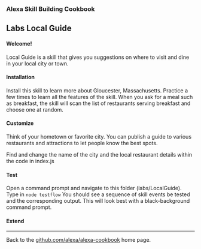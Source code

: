 
### Alexa Skill Building Cookbook
## Labs <a id="title">Local Guide</a>


#### Welcome! <a id="intro"></a>

Local Guide is a skill that gives you suggestions on where to visit and dine in your local city or town.

#### Installation
Install this skill to learn more about Gloucester, Massachusetts.
Practice a few times to learn all the features of the skill.
When you ask for a meal such as breakfast, the skill will scan the list of restaurants serving breakfast and choose one at random.

#### Customize
Think of your hometown or favorite city.
You can publish a guide to various restaurants and attractions to let people know the best spots.

Find and change the name of the city and the local restaurant details within the code in index.js

#### Test
Open a command prompt and navigate to this folder (labs/LocalGuide).  Type in ```node testflow```
You should see a sequence of skill events be tested and the corresponding output.
This will look best with a black-background command prompt.

#### Extend


<hr />

Back to the [github.com/alexa/alexa-cookbook](https://github.com/alexa/alexa-cookbook) home page.

